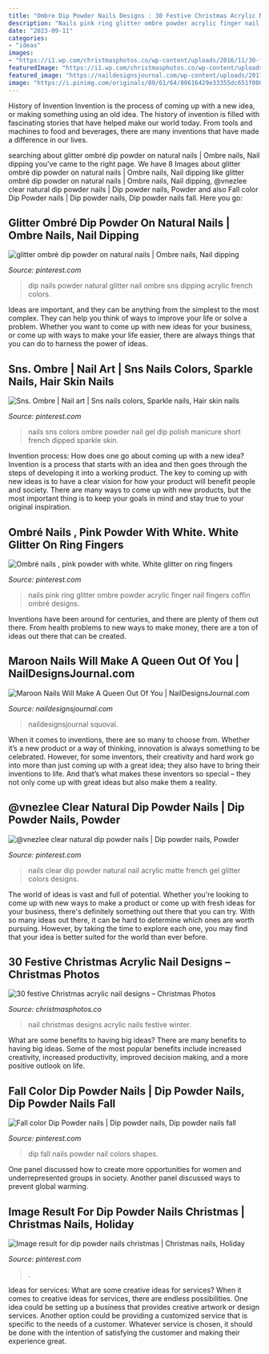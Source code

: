 ```yaml
---
title: "Ombre Dip Powder Nails Designs : 30 Festive Christmas Acrylic Nail Designs – Christmas Photos"
description: "Nails pink ring glitter ombre powder acrylic finger nail fingers coffin ombré designs"
date: "2023-09-11"
categories:
- "ideas"
images:
- "https://i1.wp.com/christmasphotos.co/wp-content/uploads/2016/11/30-festive-Christmas-acrylic-nail-designs-16.jpg?resize=830%2C1107"
featuredImage: "https://i1.wp.com/christmasphotos.co/wp-content/uploads/2016/11/30-festive-Christmas-acrylic-nail-designs-16.jpg?resize=830%2C1107"
featured_image: "https://naildesignsjournal.com/wp-content/uploads/2017/12/maroon-nails-designs-squoval-matte-base-chrome-powder.jpg"
image: "https://i.pinimg.com/originals/80/61/64/80616429e33355dc651f0006cdcb62e9.jpg"
---
```



History of Invention
Invention is the process of coming up with a new idea, or making something using an old idea. The history of invention is filled with fascinating stories that have helped make our world today. From tools and machines to food and beverages, there are many inventions that have made a difference in our lives.

	

		
searching about glitter ombré dip powder on natural nails | Ombre nails, Nail dipping you've came to the right page. We have 8 Images about glitter ombré dip powder on natural nails | Ombre nails, Nail dipping like glitter ombré dip powder on natural nails | Ombre nails, Nail dipping, @vnezlee clear natural dip powder nails | Dip powder nails, Powder and also Fall color Dip Powder nails | Dip powder nails, Dip powder nails fall. Here you go:
		
    
## Glitter Ombré Dip Powder On Natural Nails | Ombre Nails, Nail Dipping

<img loading=lazy src="https://i.pinimg.com/736x/03/20/2b/03202b5cabe7f0ff016cff6d605da155.jpg" onerror="this.onerror=null;this.src='https://tse3.mm.bing.net/th?id=OIP.mVsoQbDeEMK6z0p8WTdMwwHaJ3&amp;pid=15.1';" alt="glitter ombré dip powder on natural nails | Ombre nails, Nail dipping">

_Source: pinterest.com_

>dip nails powder natural glitter nail ombre sns dipping acrylic french colors. 

	

Ideas are important, and they can be anything from the simplest to the most complex. They can help you think of ways to improve your life or solve a problem. Whether you want to come up with new ideas for your business, or come up with ways to make your life easier, there are always things that you can do to harness the power of ideas.

    
## Sns. Ombre | Nail Art | Sns Nails Colors, Sparkle Nails, Hair Skin Nails

<img loading=lazy src="https://i.pinimg.com/564x/8a/bb/38/8abb38f16a1ee35bea26f10bf6004bcd.jpg" onerror="this.onerror=null;this.src='https://tse1.mm.bing.net/th?id=OIP.wi8uD21tTfUSKqD_WIRRcgHaNK&amp;pid=15.1';" alt="Sns. Ombre | Nail art | Sns nails colors, Sparkle nails, Hair skin nails">

_Source: pinterest.com_

>nails sns colors ombre powder nail gel dip polish manicure short french dipped sparkle skin. 

	

Invention process: How does one go about coming up with a new idea?
Invention is a process that starts with an idea and then goes through the steps of developing it into a working product. The key to coming up with new ideas is to have a clear vision for how your product will benefit people and society. There are many ways to come up with new products, but the most important thing is to keep your goals in mind and stay true to your original inspiration.

    
## Ombré Nails , Pink Powder With White. White Glitter On Ring Fingers

<img loading=lazy src="https://i.pinimg.com/originals/ef/4d/8b/ef4d8b87db715a294d014b426b266f54.jpg" onerror="this.onerror=null;this.src='https://tse3.mm.bing.net/th?id=OIP.gx3b6uwLlOIbrZQrQVjhgAHaNK&amp;pid=15.1';" alt="Ombré nails , pink powder with white. White glitter on ring fingers">

_Source: pinterest.com_

>nails pink ring glitter ombre powder acrylic finger nail fingers coffin ombré designs. 

	

Inventions have been around for centuries, and there are plenty of them out there. From health problems to new ways to make money, there are a ton of ideas out there that can be created.

    
## Maroon Nails Will Make A Queen Out Of You | NailDesignsJournal.com

<img loading=lazy src="https://naildesignsjournal.com/wp-content/uploads/2017/12/maroon-nails-designs-squoval-matte-base-chrome-powder.jpg" onerror="this.onerror=null;this.src='https://tse2.mm.bing.net/th?id=OIP.HDxOMCU_Hm57KiYlg9PQGAHaFj&amp;pid=15.1';" alt="Maroon Nails Will Make A Queen Out Of You | NailDesignsJournal.com">

_Source: naildesignsjournal.com_

>naildesignsjournal squoval. 

	

When it comes to inventions, there are so many to choose from. Whether it’s a new product or a way of thinking, innovation is always something to be celebrated. However, for some inventors, their creativity and hard work go into more than just coming up with a great idea; they also have to bring their inventions to life. And that’s what makes these inventors so special – they not only come up with great ideas but also make them a reality.

    
## @vnezlee Clear Natural Dip Powder Nails | Dip Powder Nails, Powder

<img loading=lazy src="https://i.pinimg.com/736x/a5/4c/03/a54c03ffb02b10cb703da4a278108373.jpg" onerror="this.onerror=null;this.src='https://tse4.mm.bing.net/th?id=OIP.0PokRGRl1KKVYw3IDR9NAAHaH5&amp;pid=15.1';" alt="@vnezlee clear natural dip powder nails | Dip powder nails, Powder">

_Source: pinterest.com_

>nails clear dip powder natural nail acrylic matte french gel glitter colors designs. 

	

The world of ideas is vast and full of potential. Whether you're looking to come up with new ways to make a product or come up with fresh ideas for your business, there's definitely something out there that you can try. With so many ideas out there, it can be hard to determine which ones are worth pursuing. However, by taking the time to explore each one, you may find that your idea is better suited for the world than ever before.

    
## 30 Festive Christmas Acrylic Nail Designs – Christmas Photos

<img loading=lazy src="https://i1.wp.com/christmasphotos.co/wp-content/uploads/2016/11/30-festive-Christmas-acrylic-nail-designs-16.jpg?resize=830%2C1107" onerror="this.onerror=null;this.src='https://tse1.mm.bing.net/th?id=OIP.p1_m0LwRd0R2pCjrSopKZQHaJ4&amp;pid=15.1';" alt="30 festive Christmas acrylic nail designs – Christmas Photos">

_Source: christmasphotos.co_

>nail christmas designs acrylic nails festive winter. 

	

What are some benefits to having big ideas?
There are many benefits to having big ideas. Some of the most popular benefits include increased creativity, increased productivity, improved decision making, and a more positive outlook on life.

    
## Fall Color Dip Powder Nails | Dip Powder Nails, Dip Powder Nails Fall

<img loading=lazy src="https://i.pinimg.com/originals/80/61/64/80616429e33355dc651f0006cdcb62e9.jpg" onerror="this.onerror=null;this.src='https://tse1.mm.bing.net/th?id=OIP.aha6VTjdZ3pnEcupASrrGQHaLI&amp;pid=15.1';" alt="Fall color Dip Powder nails | Dip powder nails, Dip powder nails fall">

_Source: pinterest.com_

>dip fall nails powder nail colors shapes. 

	

One panel discussed how to create more opportunities for women and underrepresented groups in society. Another panel discussed ways to prevent global warming.

    
## Image Result For Dip Powder Nails Christmas | Christmas Nails, Holiday

<img loading=lazy src="https://i.pinimg.com/originals/58/8e/7e/588e7e3d493f02875609457c5fd307ec.jpg" onerror="this.onerror=null;this.src='https://tse3.mm.bing.net/th?id=OIP.AThv_4hQ_6FTs_7pnyaPTgHaJ5&amp;pid=15.1';" alt="Image result for dip powder nails christmas | Christmas nails, Holiday">

_Source: pinterest.com_

>. 

	

Ideas for services: What are some creative ideas for services?
When it comes to creative ideas for services, there are endless possibilities. One idea could be setting up a business that provides creative artwork or design services. Another option could be providing a customized service that is specific to the needs of a customer. Whatever service is chosen, it should be done with the intention of satisfying the customer and making their experience great.

